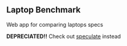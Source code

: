 ## Laptop Benchmark

Web app for comparing laptops specs

**DEPRECIATED!!** Check out [speculate](https://github.com/foderking/speculate) instead
